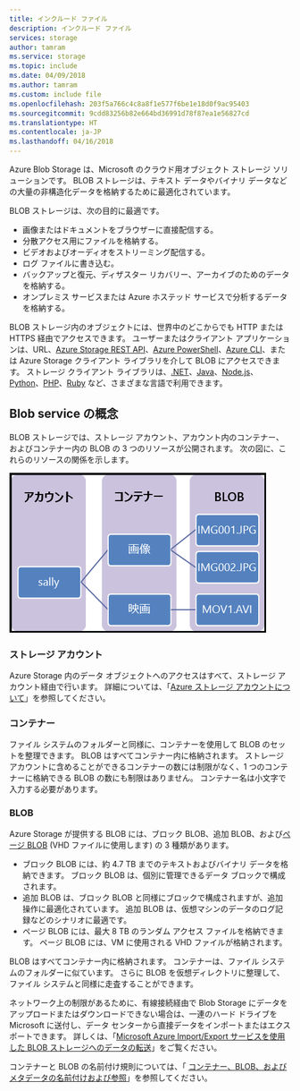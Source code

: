 ```yaml
---
title: インクルード ファイル
description: インクルード ファイル
services: storage
author: tamram
ms.service: storage
ms.topic: include
ms.date: 04/09/2018
ms.author: tamram
ms.custom: include file
ms.openlocfilehash: 203f5a766c4c8a8f1e577f6be1e18d0f9ac95403
ms.sourcegitcommit: 9cdd83256b82e664bd36991d78f87ea1e56827cd
ms.translationtype: HT
ms.contentlocale: ja-JP
ms.lasthandoff: 04/16/2018
---
```

Azure Blob Storage は、Microsoft のクラウド用オブジェクト ストレージ ソリューションです。 BLOB ストレージは、テキスト データやバイナリ データなどの大量の非構造化データを格納するために最適化されています。

BLOB ストレージは、次の目的に最適です。

* 画像またはドキュメントをブラウザーに直接配信する。
* 分散アクセス用にファイルを格納する。
* ビデオおよびオーディオをストリーミング配信する。
* ログ ファイルに書き込む。
* バックアップと復元、ディザスター リカバリー、アーカイブのためのデータを格納する。
* オンプレミス サービスまたは Azure ホステッド サービスで分析するデータを格納する。

BLOB ストレージ内のオブジェクトには、世界中のどこからでも HTTP または HTTPS 経由でアクセスできます。 ユーザーまたはクライアント アプリケーションは、URL、[Azure Storage REST API](https://docs.microsoft.com/rest/api/storageservices/blob-service-rest-api)、[Azure PowerShell](https://docs.microsoft.com/powershell/module/azure.storage)、[Azure CLI](https://docs.microsoft.com/cli/azure/storage)、または Azure Storage クライアント ライブラリを介して BLOB にアクセスできます。 ストレージ クライアント ライブラリは、[.NET](https://docs.microsoft.com/dotnet/api/overview/azure/storage/client)、[Java](https://docs.microsoft.com/java/api/overview/azure/storage/client)、[Node.js](http://azure.github.io/azure-storage-node)、[Python](https://azure-storage.readthedocs.io/en/latest/index.html)、[PHP](http://azure.github.io/azure-storage-php/)、[Ruby](http://azure.github.io/azure-storage-ruby) など、さまざまな言語で利用できます。

## <a name="blob-service-concepts"></a>Blob service の概念

BLOB ストレージでは、ストレージ アカウント、アカウント内のコンテナー、およびコンテナー内の BLOB の 3 つのリソースが公開されます。 次の図に、これらのリソースの関係を示します。

![BLOB (オブジェクト) ストレージのアーキテクチャ図](./media/storage-blob-concepts-include/blob1.png)

### <a name="storage-account"></a>ストレージ アカウント

Azure Storage 内のデータ オブジェクトへのアクセスはすべて、ストレージ アカウント経由で行います。 詳細については、「[Azure ストレージ アカウントについて](../articles/storage/common/storage-create-storage-account.md?toc=%2fazure%2fstorage%2fblobs%2ftoc.json)」を参照してください。

### <a name="container"></a>コンテナー

ファイル システムのフォルダーと同様に、コンテナーを使用して BLOB のセットを整理できます。 BLOB はすべてコンテナー内に格納されます。 ストレージ アカウントに含めることができるコンテナーの数には制限がなく、1 つのコンテナーに格納できる BLOB の数にも制限はありません。 コンテナー名は小文字で入力する必要があります。

### <a name="blob"></a>BLOB
 
Azure Storage が提供する BLOB には、ブロック BLOB、追加 BLOB、および[ページ BLOB](../articles/storage/blobs/storage-blob-pageblob-overview.md) (VHD ファイルに使用します) の 3 種類があります。

* ブロック BLOB には、約 4.7 TB までのテキストおよびバイナリ データを格納できます。 ブロック BLOB は、個別に管理できるデータ ブロックで構成されます。
* 追加 BLOB は、ブロック BLOB と同様にブロックで構成されますが、追加操作に最適化されています。 追加 BLOB は、仮想マシンのデータのログ記録などのシナリオに最適です。
* ページ BLOB には、最大 8 TB のランダム アクセス ファイルを格納できます。 ページ BLOB には、VM に使用される VHD ファイルが格納されます。

BLOB はすべてコンテナー内に格納されます。 コンテナーは、ファイル システムのフォルダーに似ています。 さらに BLOB を仮想ディレクトリに整理して、ファイル システムと同様に走査することができます。 

ネットワーク上の制限があるために、有線接続経由で Blob Storage にデータをアップロードまたはダウンロードできない場合は、一連のハード ドライブを Microsoft に送付し、データ センターから直接データをインポートまたはエクスポートできます。 詳しくは、「[Microsoft Azure Import/Export サービスを使用した BLOB ストレージへのデータの転送](../articles/storage/common/storage-import-export-service.md)」をご覧ください。
  
コンテナーと BLOB の名前付け規則については、「 [コンテナー、BLOB、およびメタデータの名前付けおよび参照](/rest/api/storageservices/Naming-and-Referencing-Containers--Blobs--and-Metadata)」を参照してください。
